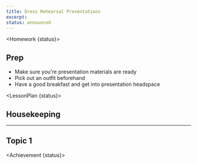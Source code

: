 ```yaml
---
title: Dress Rehearsal Presentations
excerpt:
status: announced
---
```


<script>
	import Homework from "$lib/components/Homework.svelte";
	import LessonPlan from "$lib/components/LessonPlan.svelte";
	import Achievement from "$lib/components/Achievement.svelte";
</script>

<Homework {status}>

<h2>Prep</h2>

- Make sure you're presentation materials are ready
- Pick out an outfit beforehand
- Have a good breakfast and get into presentation headspace

</Homework>

<LessonPlan {status}>

## Housekeeping

---

## Topic 1

</LessonPlan>

<Achievement {status}>

</Achievement>
